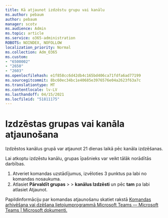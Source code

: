 ```yaml
---
title: Kā atjaunot izdzēstu grupu vai kanālu
ms.author: pebaum
author: pebaum
manager: scotv
ms.audience: Admin
ms.topic: article
ms.service: o365-administration
ROBOTS: NOINDEX, NOFOLLOW
localization_priority: Normal
ms.collection: Adm_O365
ms.custom:
- "6500002"
- "2650"
- "2603"
ms.openlocfilehash: e1f858cc6d42db4c165bd406ca71fdfa6ad77199
ms.sourcegitcommit: 8bc60ec34bc1e40685e3976576e04a2623f63a7c
ms.translationtype: MT
ms.contentlocale: lv-LV
ms.lasthandoff: 04/15/2021
ms.locfileid: "51811175"
---
```

# <a name="how-to-restore-a-deleted-team-or-channel"></a>Izdzēstas grupas vai kanāla atjaunošana

Izdzēstos kanālus grupā var atjaunot 21 dienas laikā pēc kanāla izdzēšanas.

Lai atkoptu izdzēstu kanālu, grupas īpašnieks var veikt tālāk norādītās darbības.

1. Atveriet komandas uzstādījumus, izvēloties 3 punktus pa labi no komandas nosaukuma.
2. Atlasiet **Pārvaldīt grupas**  >    >  **kanālus Izdzēsti** un pēc **tam** pa labi atlasiet Atjaunot.

Papildinformāciju par komandas atjaunošanu skatiet rakstā [Komandas arhivēšana vai dzēšana lietojumprogrammā Microsoft Teams — Microsoft Teams | Microsoft dokumenti.](https://docs.microsoft.com/microsoftteams/archive-or-delete-a-team#restore-a-deleted-team)
